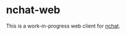 # nchat-web

This is a work-in-progress web client for [nchat](https://github.com/nrmilstein/nchat).
